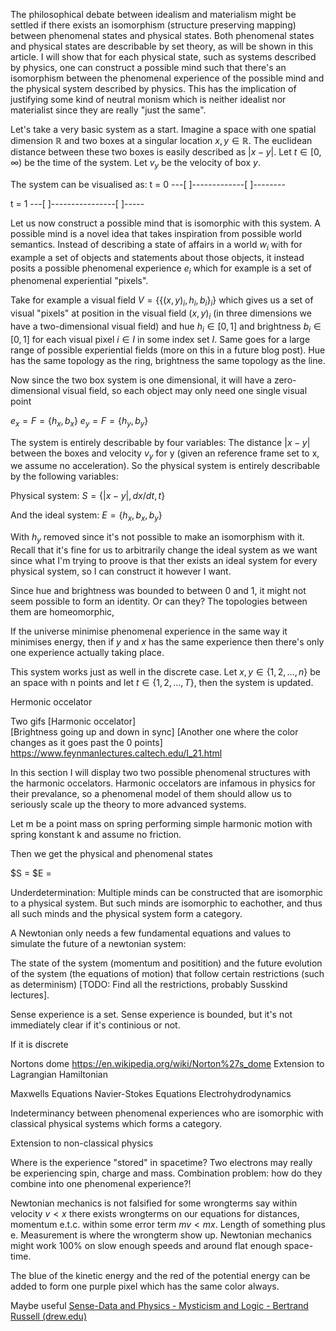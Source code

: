 
The philosophical debate between idealism and materialism might be settled if there exists an isomorphism (structure preserving mapping) between phenomenal states and physical states. Both phenomenal states and physical states are describable by set theory, as will be shown in this article. I will show that for each physical state, such as systems described by physics, one can construct a possible mind such that there's an isomorphism between the phenomenal experience of the possible mind and the physical system described by physics. This has the implication of justifying some kind of neutral monism which is neither idealist nor materialist since they are really "just the same". 

Let's take a very basic system as a start. Imagine a space with one spatial dimension $\mathbb{R}$ and two boxes at a singular location $x,y\in\mathbb{R}$. The euclidean distance between these two boxes is easily described as $|x-y|$. Let $t\in [0,\infty)$ be the time of the system. Let $v_y$ be the velocity of box $y$. 

The system can be visualised as:
t = 0   ---\[ \]-------------\[ \]--------

t = 1   ---\[ \]----------------\[ \]-----

Let us now construct a possible mind that is isomorphic with this system. A possible mind is a novel idea that takes inspiration from possible world semantics. Instead of describing a state of affairs in a world $w_i$ with for example a set of objects and statements about those objects, it instead posits a possible phenomenal experience $e_i$ which for example is a set of phenomenal experiential "pixels". 

Take for example a visual field $V=\{\{(x,y)_i,h_i,b_i\}_i\}$ which gives us a set of visual "pixels" at position in the visual field $(x,y)_i$ (in three dimensions we have a two-dimensional visual field) and hue $h_i\in[0,1]$ and brightness $b_i\in[0,1]$ for each visual pixel $i\in I$ in some index set $I$. Same goes for a large range of possible experiential fields (more on this in a future blog post). Hue has the same topology as the ring, brightness the same topology as the line. 

Now since the two box system is one dimensional, it will have a zero-dimensional visual field, so each object may only need one single visual point 

$e_x =  F  = \{ h_x, b_x\}$
$e_y =  F  = \{  h_y, b_y\}$

The system is entirely describable by four variables: The distance $|x-y|$ between the boxes and velocity $v_y$ for y (given an reference frame set to x, we assume no acceleration). So the physical system is entirely describable by the following variables:

Physical system:
$S = \{|x-y|, dx/dt, t \}$

And the ideal system:
$E = \{h_x, b_x, b_y\}$

With $h_y$ removed since it's not possible to make an isomorphism with it. Recall that it's fine for us to arbitrarily change the ideal system as we want since what I'm trying to proove is that ther exists an ideal system for every physical system, so I can construct it however I want. 

Since hue and brightness was bounded to between 0 and 1, it might not seem possible to form an identity. Or can they? The topologies between them are homeomorphic, 


If the universe minimise phenomenal experience in the same way it minimises energy, then if $y$ and $x$ has the same experience then there's only one experience actually taking place.  



This system works just as well in the discrete case. Let $x,y \in \{1,2,\dots,n\}$ be an space with n points and let $t\in \{1,2,\dots,T\}$, then the system is updated.  


Hermonic occelator 

Two gifs
[Harmonic occelator]  
[Brightness going up and down in sync] 
[Another one where the color changes as it goes past the 0 points]
https://www.feynmanlectures.caltech.edu/I_21.html


In this section I will display two two possible phenomenal structures with the harmonic occelators. Harmonic occelators are infamous in physics for their prevalance, so a phenomenal model of them should allow us to seriously scale up the theory to more advanced systems. 

Let m be a point mass on spring performing simple harmonic motion with spring konstant k and assume no friction. 

Then we get the physical and phenomenal states

$S = 
$E = 


Underdetermination: Multiple minds can be constructed that are isomorphic to a physical system. But such minds are isomorphic to eachother, and thus all such minds and the physical system form a category.




A Newtonian only needs a few fundamental equations and values to simulate the future of a newtonian system:

The state of the system (momentum and positition) and the future evolution of the system (the equations of motion) that follow certain restrictions (such as determinism) [TODO: Find all the restrictions, probably Susskind lectures]. 





Sense experience is a set. Sense experience is bounded, but it's not immediately clear if it's continious or not.

If it is discrete


Nortons dome
https://en.wikipedia.org/wiki/Norton%27s_dome
Extension to Lagrangian
Hamiltonian

Maxwells Equations
Navier-Stokes Equations
Electrohydrodynamics

Indeterminancy between phenomenal experiences who are isomorphic with classical physical systems which forms a category. 

Extension to non-classical physics


Where is the experience "stored" in spacetime? Two electrons may really be experiencing spin, charge and mass. Combination problem: how do they combine into one phenomenal experience?!






Newtonian mechanics is not falsified for some wrongterms say within velocity $v<x$ there exists wrongterms on our equations for distances, momentum e.t.c. within some error term $mv<mx$.  Length of something plus e. Measurement is where the wrongterm show up. Newtonian mechanics might work 100% on slow enough speeds and around flat enough space-time. 



The blue of the kinetic energy and the red of the potential energy can be added to form one purple pixel which has the same color always. 


Maybe useful [Sense-Data and Physics - Mysticism and Logic - Bertrand Russell (drew.edu)](https://users.drew.edu/~jlenz/br-ml-ch8.html)
 